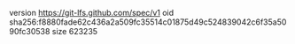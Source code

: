 version https://git-lfs.github.com/spec/v1
oid sha256:f8880fade62c436a2a509fc35514c01875d49c524839042c6f35a5090fc30538
size 623235
